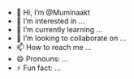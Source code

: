 - 👋 Hi, I’m @Muminaakt
- 👀 I’m interested in ...
- 🌱 I’m currently learning ...
- 💞️ I’m looking to collaborate on ...
- 📫 How to reach me ...
- 😄 Pronouns: ...
- ⚡ Fun fact: ...

<!---
Muminaakt/Muminaakt is a ✨ special ✨ repository because its `README.md` (this file) appears on your GitHub profile.
You can click the Preview link to take a look at your changes.
--->
